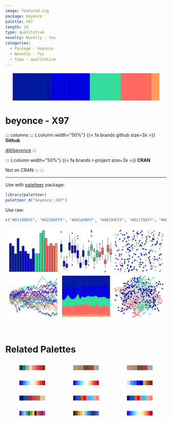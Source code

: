 ```yaml
---
image: featured.svg
package: beyonce
palette: X97
length: 19
type: qualitative
novelty: Novelty - Yes
categories:
  - Package - beyonce
  - Novelty - Yes
  - Type - qualitative
---
```


![](featured.svg)

# beyonce - X97 

::: columns
::: {.column width="50%"}
{{< fa brands github size=3x >}}
**Github**

[dill/beyonce](https://github.com/dill/beyonce)
:::

::: {.column width="50%"}
{{< fa brands r-project size=3x >}}
**CRAN**

Not on CRAN
:::
:::

<hr> 

Use with [paletteer](https://emilhvitfeldt.github.io/paletteer/) package:

```r
library(paletteer)
paletteer_d("beyonce::X97")
```

Use raw:

```r
c("#01199DFF", "#02189FFF", "#001A9BFF", "#00199CFF", "#01179EFF", "#0001DFFF", "#0200DFFF", "#0000DFFF", "#0000DEFF", "#0101DFFF", "#34DD9CFF", "#33DE9CFF", "#36DC9EFF", "#36DD98FF", "#FD6864FF", "#FF6762FF", "#FC6760FF", "#FF6761FF", "#FE9D59FF")
``` 

![](examples.png) 

<br>

# Related Palettes

<div class="list" style="display: grid; grid-template-columns: auto auto auto;"> <figure class="figure">
<a href="../../awtools/a_palette/"> <img src="../../awtools/a_palette/featured.svg" style="width: 100%;" class="figure-img"></a>
</figure> <figure class="figure">
<a href="../../ButterflyColors/hamadryas_feronia/"> <img src="../../ButterflyColors/hamadryas_feronia/featured.svg" style="width: 100%;" class="figure-img"></a>
</figure> <figure class="figure">
<a href="../../ButterflyColors/hamadryas_feronia/"> <img src="../../ButterflyColors/hamadryas_feronia/featured.svg" style="width: 100%;" class="figure-img"></a>
</figure> <figure class="figure">
<a href="../../colorBlindness/Blue2DarkRed18Steps/"> <img src="../../colorBlindness/Blue2DarkRed18Steps/featured.svg" style="width: 100%;" class="figure-img"></a>
</figure> <figure class="figure">
<a href="../../dichromat/DarkRedtoBlue_18/"> <img src="../../dichromat/DarkRedtoBlue_18/featured.svg" style="width: 100%;" class="figure-img"></a>
</figure> <figure class="figure">
<a href="../../trekcolors/lcars_2379/"> <img src="../../trekcolors/lcars_2379/featured.svg" style="width: 100%;" class="figure-img"></a>
</figure> <figure class="figure">
<a href="../../beyonce/X76/"> <img src="../../beyonce/X76/featured.svg" style="width: 100%;" class="figure-img"></a>
</figure> <figure class="figure">
<a href="../../ggprism/prism_dark2/"> <img src="../../ggprism/prism_dark2/featured.svg" style="width: 100%;" class="figure-img"></a>
</figure> <figure class="figure">
<a href="../../ggprism/prism_light/"> <img src="../../ggprism/prism_light/featured.svg" style="width: 100%;" class="figure-img"></a>
</figure> <figure class="figure">
<a href="../../pals/tol/"> <img src="../../pals/tol/featured.svg" style="width: 100%;" class="figure-img"></a>
</figure> <figure class="figure">
<a href="../../MetBrewer/Manet/"> <img src="../../MetBrewer/Manet/featured.svg" style="width: 100%;" class="figure-img"></a>
</figure> <figure class="figure">
<a href="../../colorBlindness/Blue2DarkRed12Steps/"> <img src="../../colorBlindness/Blue2DarkRed12Steps/featured.svg" style="width: 100%;" class="figure-img"></a>
</figure> 
</div>
